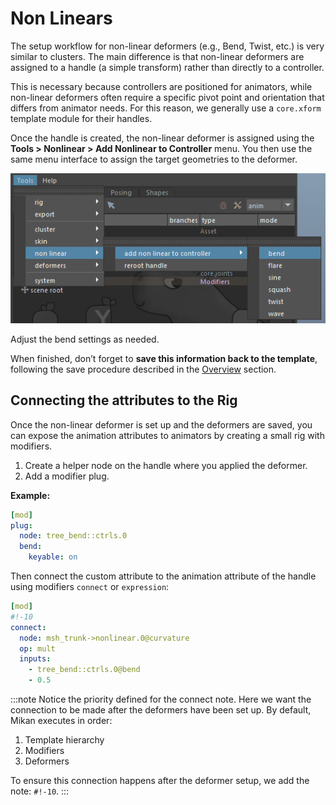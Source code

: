 # Non Linears

The setup workflow for non-linear deformers (e.g., Bend, Twist, etc.) is very similar to clusters. The main difference is that non-linear deformers are assigned to a handle (a simple transform) rather than directly to a controller.

This is necessary because controllers are positioned for animators, while non-linear deformers often require a specific pivot point and orientation that differs from animator needs. For this reason, we generally use a `core.xform` template module for their handles.

Once the handle is created, the non-linear deformer is assigned using the **Tools > Nonlinear > Add Nonlinear to Controller** menu. You then use the same menu interface to assign the target geometries to the deformer.

![add bend](./img/add_nonlinear_bend.png)

Adjust the bend settings as needed.

When finished, don’t forget to **save this information back to the template**, following the save procedure described in the [Overview](./overview.md) section.

## Connecting the attributes to the Rig

Once the non-linear deformer is set up and the deformers are saved, you can expose the animation attributes to animators by creating a small rig with modifiers.

1. Create a helper node on the handle where you applied the deformer.
2. Add a modifier plug.

**Example:**

```yaml
[mod]
plug:
  node: tree_bend::ctrls.0
  bend:
    keyable: on
```

Then connect the custom attribute to the animation attribute of the handle using modifiers `connect` or `expression`:

```yaml
[mod]
#!-10
connect:
  node: msh_trunk->nonlinear.0@curvature
  op: mult
  inputs:
    - tree_bend::ctrls.0@bend
    - 0.5
```

:::note
Notice the priority defined for the connect note.
Here we want the connection to be made after the deformers have been set up.
By default, Mikan executes in order:

1. Template hierarchy
2. Modifiers
3. Deformers

To ensure this connection happens after the deformer setup, we add the note: `#!-10`.
:::
